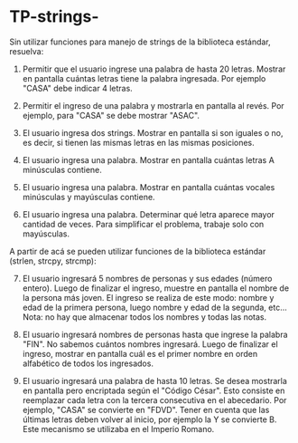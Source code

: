 # TP-strings-

Sin utilizar funciones para manejo de strings de la biblioteca estándar, resuelva:


1) Permitir que el usuario ingrese una palabra de hasta 20 letras. Mostrar en pantalla cuántas letras tiene la palabra ingresada.
Por ejemplo "CASA" debe indicar 4 letras.

2) Permitir el ingreso de una palabra y mostrarla en pantalla al revés.
Por ejemplo, para "CASA" se debe mostrar "ASAC".

3) El usuario ingresa dos strings. Mostrar en pantalla si son iguales o no, es decir, si tienen las mismas letras en las mismas posiciones.

4) El usuario ingresa una palabra. Mostrar en pantalla cuántas letras A minúsculas contiene.

5) El usuario ingresa una palabra. Mostrar en pantalla cuántas vocales minúsculas y mayúsculas contiene.

6) El usuario ingresa una palabra. Determinar qué letra aparece mayor cantidad de veces. Para simplificar el problema, trabaje solo con mayúsculas.


A partir de acá se pueden utilizar funciones de la biblioteca estándar (strlen, strcpy, strcmp):


7) El usuario ingresará 5 nombres de personas y sus edades (número entero). 
Luego de finalizar el ingreso, muestre en pantalla el nombre de la persona más joven.
El ingreso se realiza de este modo: nombre y edad de la primera persona, luego nombre y edad de la segunda, etc...
Nota: no hay que almacenar todos los nombres y todas las notas.

8) El usuario ingresará nombres de personas hasta que ingrese la palabra "FIN". No sabemos cuántos nombres ingresará.
Luego de finalizar el ingreso, mostrar en pantalla cuál es el primer nombre en orden alfabético de todos los ingresados.

9) El usuario ingresará una palabra de hasta 10 letras. Se desea mostrarla en pantalla pero encriptada según el "Código César".
Esto consiste en reemplazar cada letra con la tercera consecutiva en el abecedario. Por ejemplo, "CASA" se convierte en "FDVD".
Tener en cuenta que las últimas letras deben volver al inicio, por ejemplo la Y se convierte B.
Este mecanismo se utilizaba en el Imperio Romano.
